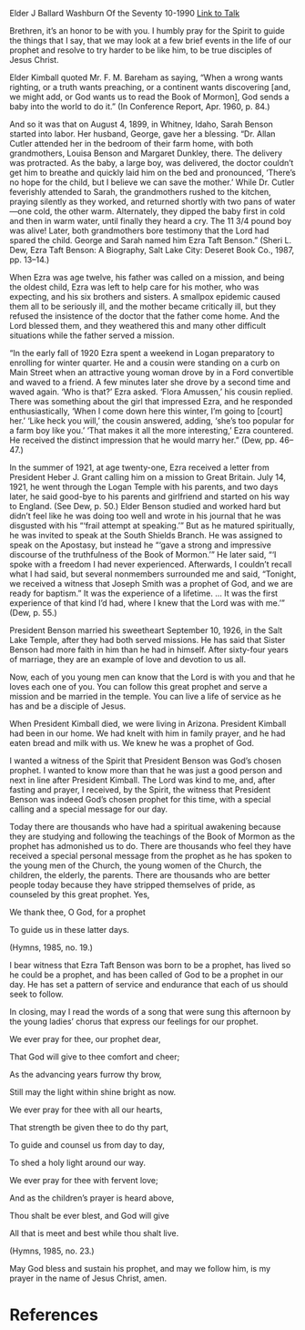 Elder J Ballard Washburn
Of the Seventy
10-1990
[Link to Talk](https://www.churchofjesuschrist.org/study/general-conference/1990/10/follow-the-prophet?lang=eng)

Brethren, it’s an honor to be with you. I humbly pray for the Spirit to guide the things that I say, that we may look at a few brief events in the life of our prophet and resolve to try harder to be like him, to be true disciples of Jesus Christ.

Elder Kimball quoted Mr. F. M. Bareham as saying, “When a wrong wants righting, or a truth wants preaching, or a continent wants discovering [and, we might add, or God wants us to read the Book of Mormon], God sends a baby into the world to do it.” (In Conference Report, Apr. 1960, p. 84.)

And so it was that on August 4, 1899, in Whitney, Idaho, Sarah Benson started into labor. Her husband, George, gave her a blessing. “Dr. Allan Cutler attended her in the bedroom of their farm home, with both grandmothers, Louisa Benson and Margaret Dunkley, there. The delivery was protracted. As the baby, a large boy, was delivered, the doctor couldn’t get him to breathe and quickly laid him on the bed and pronounced, ‘There’s no hope for the child, but I believe we can save the mother.’ While Dr. Cutler feverishly attended to Sarah, the grandmothers rushed to the kitchen, praying silently as they worked, and returned shortly with two pans of water—one cold, the other warm. Alternately, they dipped the baby first in cold and then in warm water, until finally they heard a cry. The 11 3/4 pound boy was alive! Later, both grandmothers bore testimony that the Lord had spared the child. George and Sarah named him Ezra Taft Benson.” (Sheri L. Dew, Ezra Taft Benson: A Biography, Salt Lake City: Deseret Book Co., 1987, pp. 13–14.)

When Ezra was age twelve, his father was called on a mission, and being the oldest child, Ezra was left to help care for his mother, who was expecting, and his six brothers and sisters. A smallpox epidemic caused them all to be seriously ill, and the mother became critically ill, but they refused the insistence of the doctor that the father come home. And the Lord blessed them, and they weathered this and many other difficult situations while the father served a mission.

“In the early fall of 1920 Ezra spent a weekend in Logan preparatory to enrolling for winter quarter. He and a cousin were standing on a curb on Main Street when an attractive young woman drove by in a Ford convertible and waved to a friend. A few minutes later she drove by a second time and waved again. ‘Who is that?’ Ezra asked. ‘Flora Amussen,’ his cousin replied. There was something about the girl that impressed Ezra, and he responded enthusiastically, ‘When I come down here this winter, I’m going to [court] her.’ ‘Like heck you will,’ the cousin answered, adding, ‘she’s too popular for a farm boy like you.’ ‘That makes it all the more interesting,’ Ezra countered. He received the distinct impression that he would marry her.” (Dew, pp. 46–47.)

In the summer of 1921, at age twenty-one, Ezra received a letter from President Heber J. Grant calling him on a mission to Great Britain. July 14, 1921, he went through the Logan Temple with his parents, and two days later, he said good-bye to his parents and girlfriend and started on his way to England. (See Dew, p. 50.) Elder Benson studied and worked hard but didn’t feel like he was doing too well and wrote in his journal that he was disgusted with his “‘frail attempt at speaking.’” But as he matured spiritually, he was invited to speak at the South Shields Branch. He was assigned to speak on the Apostasy, but instead he “‘gave a strong and impressive discourse of the truthfulness of the Book of Mormon.’” He later said, “‘I spoke with a freedom I had never experienced. Afterwards, I couldn’t recall what I had said, but several nonmembers surrounded me and said, “Tonight, we received a witness that Joseph Smith was a prophet of God, and we are ready for baptism.” It was the experience of a lifetime. … It was the first experience of that kind I’d had, where I knew that the Lord was with me.’” (Dew, p. 55.)

President Benson married his sweetheart September 10, 1926, in the Salt Lake Temple, after they had both served missions. He has said that Sister Benson had more faith in him than he had in himself. After sixty-four years of marriage, they are an example of love and devotion to us all.

Now, each of you young men can know that the Lord is with you and that he loves each one of you. You can follow this great prophet and serve a mission and be married in the temple. You can live a life of service as he has and be a disciple of Jesus.

When President Kimball died, we were living in Arizona. President Kimball had been in our home. We had knelt with him in family prayer, and he had eaten bread and milk with us. We knew he was a prophet of God.

I wanted a witness of the Spirit that President Benson was God’s chosen prophet. I wanted to know more than that he was just a good person and next in line after President Kimball. The Lord was kind to me, and, after fasting and prayer, I received, by the Spirit, the witness that President Benson was indeed God’s chosen prophet for this time, with a special calling and a special message for our day.

Today there are thousands who have had a spiritual awakening because they are studying and following the teachings of the Book of Mormon as the prophet has admonished us to do. There are thousands who feel they have received a special personal message from the prophet as he has spoken to the young men of the Church, the young women of the Church, the children, the elderly, the parents. There are thousands who are better people today because they have stripped themselves of pride, as counseled by this great prophet. Yes,





We thank thee, O God, for a prophet

To guide us in these latter days.





(Hymns, 1985, no. 19.)





I bear witness that Ezra Taft Benson was born to be a prophet, has lived so he could be a prophet, and has been called of God to be a prophet in our day. He has set a pattern of service and endurance that each of us should seek to follow.

In closing, may I read the words of a song that were sung this afternoon by the young ladies’ chorus that express our feelings for our prophet.





We ever pray for thee, our prophet dear,

That God will give to thee comfort and cheer;

As the advancing years furrow thy brow,

Still may the light within shine bright as now.





We ever pray for thee with all our hearts,

That strength be given thee to do thy part,

To guide and counsel us from day to day,

To shed a holy light around our way.





We ever pray for thee with fervent love;

And as the children’s prayer is heard above,

Thou shalt be ever blest, and God will give

All that is meet and best while thou shalt live.





(Hymns, 1985, no. 23.)





May God bless and sustain his prophet, and may we follow him, is my prayer in the name of Jesus Christ, amen.

# References
